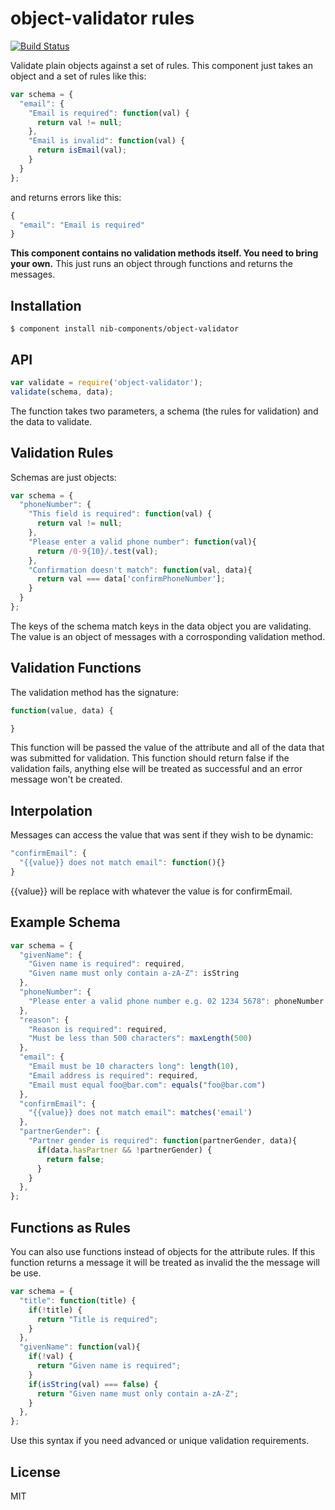 # object-validator rules

[![Build Status](https://travis-ci.org/nib-components/object-validator.png?branch=master)](https://travis-ci.org/nib-components/object-validator)

  Validate plain objects against a set of rules. This component just takes an object
  and a set of rules like this:

```js
var schema = {
  "email": {
    "Email is required": function(val) {
      return val != null;
    },
    "Email is invalid": function(val) {
      return isEmail(val);
    }
  }
};
```

  and returns errors like this:

```js
{
  "email": "Email is required"
}
```

  **This component contains no validation methods itself. You need to bring your own.**
  This just runs an object through functions and returns the messages.

## Installation

    $ component install nib-components/object-validator

## API

```js
var validate = require('object-validator');
validate(schema, data);
```

  The function takes two parameters, a schema (the rules for validation)
  and the data to validate.

## Validation Rules

Schemas are just objects:

```js
var schema = {
  "phoneNumber": {
    "This field is required": function(val) {
      return val != null;
    },
    "Please enter a valid phone number": function(val){
      return /0-9{10}/.test(val);
    },
    "Confirmation doesn't match": function(val, data){
      return val === data['confirmPhoneNumber'];
    }
  }
};
```

  The keys of the schema match keys in the data object you are validating.
  The value is an object of messages with a corrosponding validation method.

## Validation Functions

  The validation method has the signature:

```js
function(value, data) {

}
```

  This function will be passed the value of the attribute and all of the data
  that was submitted for validation. This function should return false if the
  validation fails, anything else will be treated as successful and an error
  message won't be created.

## Interpolation

  Messages can access the value that was sent if they wish to be dynamic:

```js
"confirmEmail": {
  "{{value}} does not match email": function(){}
}
```

  {{value}} will be replace with whatever the value is for confirmEmail.

## Example Schema

```js
var schema = {
  "givenName": {
    "Given name is required": required,
    "Given name must only contain a-zA-Z": isString
  },
  "phoneNumber": {
    "Please enter a valid phone number e.g. 02 1234 5678": phoneNumber
  },
  "reason": {
    "Reason is required": required,
    "Must be less than 500 characters": maxLength(500)
  },
  "email": {
    "Email must be 10 characters long": length(10),
    "Email address is required": required,
    "Email must equal foo@bar.com": equals("foo@bar.com")
  },
  "confirmEmail": {
    "{{value}} does not match email": matches('email')
  },
  "partnerGender": {
    "Partner gender is required": function(partnerGender, data){
      if(data.hasPartner && !partnerGender) {
        return false;
      }
    }
  },
};
```

## Functions as Rules

  You can also use functions instead of objects for the attribute rules. If this function returns a message it will be treated as invalid the the message will be use.

```js
var schema = {
  "title": function(title) {
    if(!title) {
      return "Title is required";
    }
  },
  "givenName": function(val){
    if(!val) {
      return "Given name is required";
    }
    if(isString(val) === false) {
      return "Given name must only contain a-zA-Z";
    }
  },
};
```

  Use this syntax if you need advanced or unique validation requirements.

## License

  MIT
